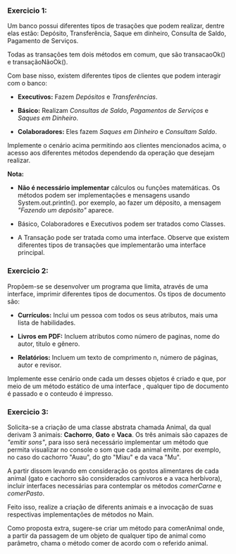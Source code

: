 ###  Exercicio 1:

Um banco possui diferentes tipos de trasações que podem realizar, dentre elas estão:
Depósito, Transferência, Saque em dinheiro, Consulta de Saldo, Pagamento de Serviços.

Todas as transações tem dois métodos em comum, que são transacaoOk() e transaçãoNãoOk().

Com base nisso, existem diferentes tipos de clientes que podem interagir com o banco:

- **Executivos:** Fazem *Depósitos* e *Transferências*.


- **Básico:** Realizam *Consultas de Saldo*, *Pagamentos de Serviços* e *Saques em Dinheiro*.


- **Colaboradores:** Eles fazem *Saques em Dinheiro* e *Consultam Saldo*.

Implemente o cenário acima permitindo aos clientes mencionados acima, o acesso aos diferentes métodos dependendo da operação 
que desejam realizar.

**Nota:**

- **Não é necessário implementar** cálculos ou funções matemáticas. Os métodos podem ser implementações e mensagens 
    usando System.out.println(). por exemplo, ao fazer um déposito, a mensagem *"Fazendo um depósito"* aparece.


- Básico, Colaboradores e Executivos podem ser tratados como Classes.


- A Transação pode ser tratada como uma interface. Observe que existem diferentes tipos de transações que implementarão 
  uma interface principal.

### Exercicio 2:

Propõem-se se desenvolver um programa que limita, através de uma interface, imprimir diferentes tipos de documentos.
Os tipos de documento são:

- **Currículos:** Inclui um pessoa com todos os seus atributos, mais uma lista de habilidades.


- **Livros em PDF:** Incluem atributos como número de paginas, nome do autor, titulo e gênero.


- **Relatórios:** Incluem um texto de comprimento n, número de páginas, autor e revisor.

Implemente esse cenário onde cada um desses objetos é criado e que, por meio de um método estático de uma interface , 
qualquer tipo de documento é passado e o conteudo é impresso.


### Exercicio 3:

Solicita-se a criação de uma classe abstrata chamada Animal, da qual derivam 3 animais: **Cachorro**, **Gato** e **Vaca**. 
Os três animais são capazes de *"emitir sons"*, para isso será necessário implementar um método que permita visualizar 
no console o som que cada animal emite. por exemplo, no caso do cachorro "Auau", do gto "Miau" e da vaca "Mu".

A partir dissom levando em consideração os gostos alimentares de cada animal (gato e cachorro são considerados carnívoros
e a vaca herbívora), incluir interfaces necessárias para contemplar os métodos *comerCarne* e *comerPasto*.

Feito isso, realize a criação de diferents animais e a invocação de suas respectivas implementações de métodos no Main.

Como proposta extra, sugere-se criar um método para comerAnimal onde, a partir da passagem de um objeto de qualquer tipo 
de animal como parâmetro, chama o método comer de acordo com o referido animal.